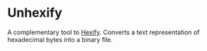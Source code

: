 # Unhexify

A complementary tool to [Hexify](https://github.com/coniferprod/hexify-swift). Converts a text representation of hexadecimal bytes into a binary file.
